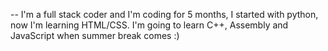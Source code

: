 -- I'm a full stack coder and I'm coding for 5 months, I started with python, now I'm learning HTML/CSS. I'm going to learn C++, Assembly and JavaScript when summer break comes :)
